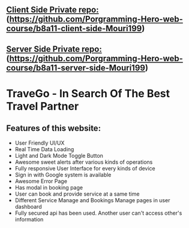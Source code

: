## [ Client Side Private repo:](https://github.com/Porgramming-Hero-web-course/b8a11-client-side-Mouri199)(https://github.com/Porgramming-Hero-web-course/b8a11-client-side-Mouri199)


## [ Server Side Private repo:](https://github.com/Porgramming-Hero-web-course/b8a11-server-side-Mouri199)(https://github.com/Porgramming-Hero-web-course/b8a11-server-side-Mouri199)



# TraveGo - In Search Of The Best Travel Partner
## Features of this website:
* User Friendly UI/UX
* Real Time Data Loading
* Light and Dark Mode Toggle Button
* Awesome sweet alerts after various kinds of operations
* Fully responsive User Interface for every kinds of device
* Sign in with Google system is available
* Awesome Error Page
* Has modal in booking page
* User can book and provide service at a same time
* Different Service Manage and Bookings Manage pages in user dashboard
* Fully secured api has been used. Another user can't access other's information
